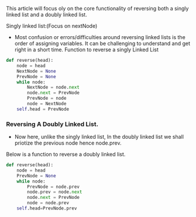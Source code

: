 This article will focus oly on the core functionality of reversing both a singly linked list and a doubly linked list.

Singly linked list:(Focus on nextNode)
- Most confusion or errors/difficulties around reversing linked lists is the order of assigning variables. It can be challenging to understand and get right in a short time.
Function to reverse a singly Linked List
```python
def reverse(head):
    node = head
    NextNode = None
    PrevNode = None
    while node:
        NextNode = node.next
        node.next = PrevNode
        PrevNode = node
        node = NextNode
    self.head = PrevNode
```

### Reversing A Doubly Linked List.
- Now here, unlike the singly linked list, In the doubly linked list we shall priotize the previous node hence node.prev.

Below is a function to reverse a doubly linked list.

```python
def reverse(head):
    node = head
    PrevNode = None
    while node:
        PrevNode = node.prev
        node.prev = node.next
        node.next = PrevNode
        node = node.prev
    self.head=PrevNode.prev

```